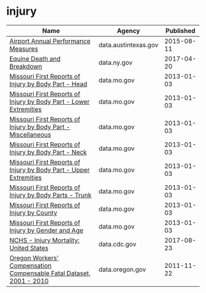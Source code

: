 # injury

Name | Agency | Published
---- | ---- | ---------
[Airport Annual Performance Measures](../datasets/x4vz-3xdy.md) | data.austintexas.gov | 2015-08-11
[Equine Death and Breakdown](../datasets/q6ts-kwhk.md) | data.ny.gov | 2017-04-20
[Missouri First Reports of Injury by Body Part - Head](../datasets/tvgd-f4ks.md) | data.mo.gov | 2013-01-03
[Missouri First Reports of Injury by Body Part - Lower Extremities](../datasets/kadm-zhzb.md) | data.mo.gov | 2013-01-03
[Missouri First Reports of Injury by Body Part - Miscellaneous](../datasets/g5ud-am38.md) | data.mo.gov | 2013-01-03
[Missouri First Reports of Injury by Body Part - Neck](../datasets/v2fi-tjym.md) | data.mo.gov | 2013-01-03
[Missouri First Reports of Injury by Body Part - Upper Extremities](../datasets/r8ne-bg6j.md) | data.mo.gov | 2013-01-03
[Missouri First Reports of Injury by Body Parts - Trunk](../datasets/8gbc-na3a.md) | data.mo.gov | 2013-01-03
[Missouri First Reports of Injury by County](../datasets/p7xr-4mcb.md) | data.mo.gov | 2013-01-03
[Missouri First Reports of Injury by Gender and Age](../datasets/mcuk-295r.md) | data.mo.gov | 2013-01-03
[NCHS - Injury Mortality: United States](../datasets/nt65-c7a7.md) | data.cdc.gov | 2017-08-23
[Oregon Workers' Compensation Compensable Fatal Dataset, 2001 - 2010](../datasets/7e2w-n5dn.md) | data.oregon.gov | 2011-11-22

